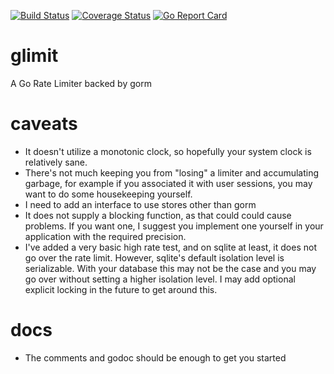 [![Build Status](https://travis-ci.org/blasphemy/glimit.svg?branch=master)](https://travis-ci.org/blasphemy/glimit)
[![Coverage Status](https://coveralls.io/repos/github/blasphemy/glimit/badge.svg?branch=master)](https://coveralls.io/github/blasphemy/glimit?branch=master)
[![Go Report Card](https://goreportcard.com/badge/github.com/blasphemy/glimit)](https://goreportcard.com/report/github.com/blasphemy/glimit)
# glimit
A Go Rate Limiter backed by gorm

# caveats
* It doesn't utilize a monotonic clock, so hopefully your system clock is relatively sane.
* There's not much keeping you from "losing" a limiter and accumulating garbage, for example if you associated it with user sessions, you may want to do some housekeeping yourself.
* I need to add an interface to use stores other than gorm
* It does not supply a blocking function, as that could could cause problems. If you want one, I suggest you implement one yourself in your application with the required precision.
* I've added a very basic high rate test, and on sqlite at least, it does not go over the rate limit. However, sqlite's default isolation level is serializable. With your database this may not be the case and you may go over without setting a higher isolation level. I may add optional explicit locking in the future to get around this.

# docs
* The comments and godoc should be enough to get you started
